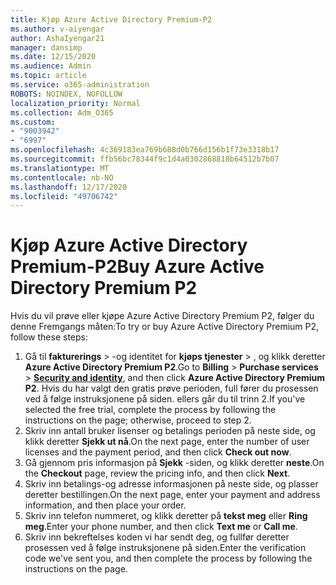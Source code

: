 ```yaml
---
title: Kjøp Azure Active Directory Premium-P2
ms.author: v-aiyengar
author: AshaIyengar21
manager: dansimp
ms.date: 12/15/2020
ms.audience: Admin
ms.topic: article
ms.service: o365-administration
ROBOTS: NOINDEX, NOFOLLOW
localization_priority: Normal
ms.collection: Adm_O365
ms.custom:
- "9003942"
- "6997"
ms.openlocfilehash: 4c369183ea769b688d0b766d156b1f73e3318b17
ms.sourcegitcommit: ffb56bc78344f9c1d4a0302868818b64512b7b07
ms.translationtype: MT
ms.contentlocale: nb-NO
ms.lasthandoff: 12/17/2020
ms.locfileid: "49706742"
---
```

# <a name="buy-azure-active-directory-premium-p2"></a><span data-ttu-id="5ae07-102">Kjøp Azure Active Directory Premium-P2</span><span class="sxs-lookup"><span data-stu-id="5ae07-102">Buy Azure Active Directory Premium P2</span></span>

<span data-ttu-id="5ae07-103">Hvis du vil prøve eller kjøpe Azure Active Directory Premium P2, følger du denne Fremgangs måten:</span><span class="sxs-lookup"><span data-stu-id="5ae07-103">To try or buy Azure Active Directory Premium P2, follow these steps:</span></span>

1. <span data-ttu-id="5ae07-104">Gå til **fakturerings**  >  -og identitet for **kjøps tjenester**  >  [](https://go.microsoft.com/fwlink/?linkid=2131946), og klikk deretter **Azure Active Directory Premium P2**.</span><span class="sxs-lookup"><span data-stu-id="5ae07-104">Go to **Billing** > **Purchase services** > [**Security and identity**](https://go.microsoft.com/fwlink/?linkid=2131946), and then click **Azure Active Directory Premium P2**.</span></span>
<span data-ttu-id="5ae07-105">Hvis du har valgt den gratis prøve perioden, full fører du prosessen ved å følge instruksjonene på siden. ellers går du til trinn 2.</span><span class="sxs-lookup"><span data-stu-id="5ae07-105">If you've selected the free trial, complete the process by following the instructions on the page; otherwise, proceed to step 2.</span></span>
1. <span data-ttu-id="5ae07-106">Skriv inn antall bruker lisenser og betalings perioden på neste side, og klikk deretter **Sjekk ut nå**.</span><span class="sxs-lookup"><span data-stu-id="5ae07-106">On the next page, enter the number of user licenses and the payment period, and then click **Check out now**.</span></span>
1. <span data-ttu-id="5ae07-107">Gå gjennom pris informasjon på **Sjekk** -siden, og klikk deretter **neste**.</span><span class="sxs-lookup"><span data-stu-id="5ae07-107">On the **Checkout** page, review the pricing info, and then click **Next**.</span></span>
1. <span data-ttu-id="5ae07-108">Skriv inn betalings-og adresse informasjonen på neste side, og plasser deretter bestillingen.</span><span class="sxs-lookup"><span data-stu-id="5ae07-108">On the next page, enter your payment and address information, and then place your order.</span></span>
1. <span data-ttu-id="5ae07-109">Skriv inn telefon nummeret, og klikk deretter på **tekst meg** eller **Ring meg**.</span><span class="sxs-lookup"><span data-stu-id="5ae07-109">Enter your phone number, and then click **Text me** or **Call me**.</span></span>
1. <span data-ttu-id="5ae07-110">Skriv inn bekreftelses koden vi har sendt deg, og fullfør deretter prosessen ved å følge instruksjonene på siden.</span><span class="sxs-lookup"><span data-stu-id="5ae07-110">Enter the verification code we've sent you, and then complete the process by following the instructions on the page.</span></span>
